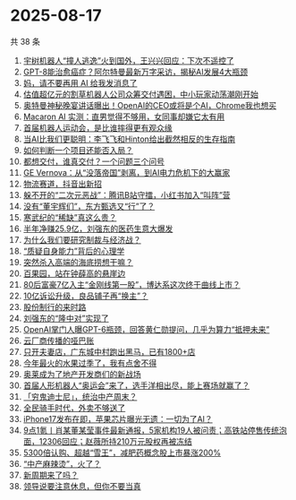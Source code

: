 # 2025-08-17

共 38 条

<!-- BEGIN 36KR -->
<!-- 最后更新时间 2025-08-17 12:23:26 +0800 -->
1. [宇树机器人“撞人逃逸”火到国外，王兴兴回应：下次不遥控了](https://36kr.com/p/3424993768328833)
1. [GPT-8能治愈癌症？阿尔特曼最新万字采访，揭秘AI发展4大瓶颈](https://36kr.com/p/3425008830123401)
1. [妈，请不要再用 AI 给我发消息了](https://36kr.com/p/3424963471756935)
1. [估值超亿元的割草机器人公司众筹交付遇困，中小玩家动荡潮刚开始](https://36kr.com/p/3424932486631047)
1. [奥特曼神秘晚宴讲话曝出！OpenAI的CEO或将是个AI，Chrome我也想买](https://36kr.com/p/3425154885389697)
1. [Macaron AI 实测：直男觉得不够用，女同事却嫌它太有用](https://36kr.com/p/3424962994851206)
1. [首届机器人运动会，是比谁摔得更有观众缘](https://36kr.com/p/3425361226239369)
1. [当AI比我们更聪明：李飞飞和Hinton给出截然相反的生存指南](https://36kr.com/p/3425054572236421)
1. [如何判断一个项目还能否入局？](https://36kr.com/p/3424125057568130)
1. [都想交付，谁真交付？一个问题三个问号](https://36kr.com/p/3424891013339526)
1. [GE Vernova：从“没落帝国”剥离，到AI电力危机下的大赢家](https://36kr.com/p/3425022912665733)
1. [物流赛道，抖音出新招](https://36kr.com/p/3424196110309506)
1. [躲不开的“二次元恶战”：腾讯B站守擂，小红书加入“叫阵”营](https://36kr.com/p/3424123988741513)
1. [没有“董宇辉们”，东方甄选又“行”了？](https://36kr.com/p/3424186851285381)
1. [寒武纪的“稀缺”真这么贵？](https://36kr.com/p/3424120176253060)
1. [半年净赚25.9亿，刘强东的医药生意大爆发](https://36kr.com/p/3426246101178755)
1. [为什么我们要研究制裁与经济战？](https://36kr.com/p/3423737540497029)
1. [“质疑自身能力”背后的心理学](https://36kr.com/p/3394482783996292)
1. [突然杀入高端的海底捞想干嘛？](https://36kr.com/p/3425341983725700)
1. [百果园，站在钟薛高的悬崖边](https://36kr.com/p/3425158101309832)
1. [80后富豪7亿入主“金刚线第一股”，博达系这次终于曲线上市？](https://36kr.com/p/3425412963506308)
1. [10亿诉讼升级，良品铺子再“换主”？](https://36kr.com/p/3425149380024454)
1. [股份制行的来时路](https://36kr.com/p/3426265327245440)
1. [刘强东的“隆中对”实现了](https://36kr.com/p/3424102577000068)
1. [OpenAI掌门人曝GPT-6瓶颈，回答黄仁勋提问，几乎为算力“抵押未来”](https://36kr.com/p/3424967141690758)
1. [云厂商传播的哑巴账](https://36kr.com/p/3424900236414600)
1. [只开夫妻店，广东城中村跑出黑马，已有1800+店](https://36kr.com/p/3424841422425474)
1. [今年最火的水果过季了，我有点舍不得](https://36kr.com/p/3424819660148103)
1. [奥莱成为了地产开发商们的新战场](https://36kr.com/p/3424870110662016)
1. [首届人形机器人“奥运会”来了，选手洋相出尽，能上赛场就赢了？](https://36kr.com/p/3424146028140932)
1. [「穷鬼迪士尼」，统治中产周末？](https://36kr.com/p/3424822812003971)
1. [全民骑手时代，外卖不够送了](https://36kr.com/p/3424125733834120)
1. [iPhone17发布在即，苹果芯片曝光无遗：一切为了AI？](https://36kr.com/p/3424091859523976)
1. [9点1氪丨肖某董某莹事件最新通报，5家机构19人被问责；高铁站停售传统泡面，12306回应；赵薇所持210万元股权再被冻结](https://36kr.com/p/3424248863608201)
1. [5300倍认购、超越“雪王”，减肥药概念股上市暴涨200%](https://36kr.com/p/3423787183115657)
1. [“中产麻辣烫”，火了？](https://36kr.com/p/3424035622276483)
1. [新周期来了吗？](https://36kr.com/p/3423736541302402)
1. [领导说要注意休息，但你不要当真](https://36kr.com/p/3394328338811015)
<!-- END 36KR -->